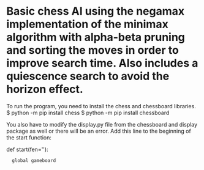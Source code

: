 # Basic chess AI using the negamax implementation of the minimax algorithm with alpha-beta pruning and sorting the moves in order to improve search time. Also includes a quiescence search to avoid the horizon effect.

To run the program, you need to install the chess and chessboard libraries.
$ python -m pip install chess
$ python -m pip install chessboard

You also have to modify the display.py file from the chessboard and display package as well or there will be an error. Add this line to the beginning of the start function:

def start(fen=''):

      global gameboard
